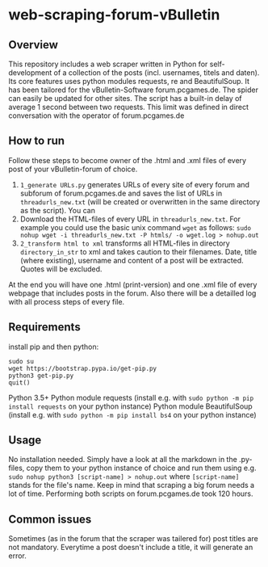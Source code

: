 # web-scraping-forum-vBulletin
## Overview
This repository includes a web scraper written in Python for self-development of a collection of the posts (incl. usernames, titels and daten). Its core features uses python modules requests, re and BeautifulSoup. It has been tailored for the vBulletin-Software forum.pcgames.de. The spider can easily be updated for other sites.
The script has a built-in delay of average 1 second between two requests. This limit was defined in direct conversation with the operator of forum.pcgames.de
## How to run
Follow these steps to become owner of the .html and .xml files of every post of your vBulletin-forum of choice.
1. `1_generate URLs.py` generates URLs of every site of every forum and subforum of forum.pcgames.de and saves the list of URLs in `threadurls_new.txt` (will be created or overwritten in the same directory as the script). You can 
2. Download the HTML-files of every URL in `threadurls_new.txt`. For example you could use the basic unix command `wget` as follows: `sudo nohup wget -i threadurls_new.txt -P htmls/ -o wget.log > nohup.out`
3. `2_transform html to xml` transforms all HTML-files in directory `directory_in_str` to xml and takes caution to their filenames. Date, title (where existing), username and content of a post will be extracted. Quotes will be excluded.

At the end you will have one .html (print-version) and one .xml file of every webpage that includes posts in the forum. Also there will be a detailled log with all process steps of every file.
## Requirements
install pip and then python:
```
sudo su
wget https://bootstrap.pypa.io/get-pip.py
python3 get-pip.py
quit()
```
Python 3.5+
Python module requests (install e.g. with `sudo python -m pip install requests` on your python instance)
Python module BeautifulSoup (install e.g. with `sudo python -m pip install bs4` on your python instance)
## Usage
No installation needed. Simply have a look at all the markdown in the .py-files, copy them to your python instance of choice and run them using e.g. `sudo nohup python3 [script-name] > nohup.out` where `[script-name]` stands for the file's name. Keep in mind that scraping a big forum needs a lot of time. Performing both scripts on forum.pcgames.de took 120 hours.
## Common issues
Sometimes (as in the forum that the scraper was tailered for) post titles are not mandatory. Everytime a post doesn't include a title, it will generate an error.
